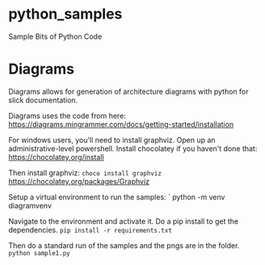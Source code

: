 # python_samples
Sample Bits of Python Code

# Diagrams

Diagrams allows for generation of architecture diagrams with python for slick documentation.

Diagrams uses the code from here:
https://diagrams.mingrammer.com/docs/getting-started/installation


For windows users, you'll need to install graphviz.
Open up an administrative-level powershell.
Install chocolatey if you haven't done that:
https://chocolatey.org/install

Then install graphviz:
`
choco install graphviz
`
https://chocolatey.org/packages/Graphviz

Setup a virtual environment to run the samples:
`
python -m venv diagramvenv

Navigate to the environment and activate it. 
Do a pip install to get the dependencies. 
`
pip install -r requirements.txt
`

Then do a standard run of the samples and the pngs are in the folder.
`
python sample1.py
`
